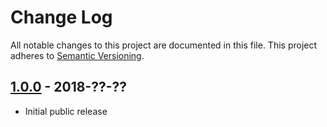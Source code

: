 # Change Log
All notable changes to this project are documented in this file. This project adheres to [Semantic Versioning](http://semver.org/).

## [1.0.0](https://github.com/Dovyski/flixel-studio/releases/tag/v.1.0.0) - 2018-??-??
- Initial public release